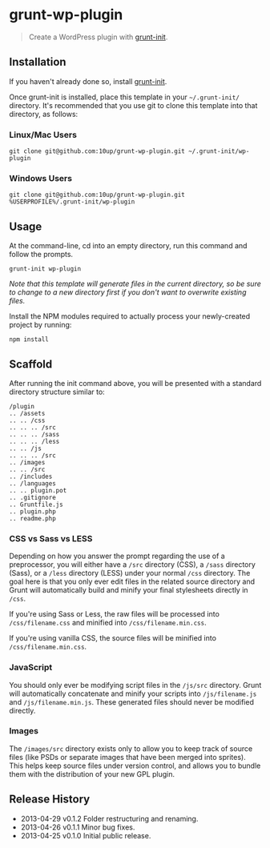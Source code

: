 # grunt-wp-plugin

> Create a WordPress plugin with [grunt-init][].

[grunt-init]: http://gruntjs.com/project-scaffolding

## Installation
If you haven't already done so, install [grunt-init][].

Once grunt-init is installed, place this template in your `~/.grunt-init/` directory. It's recommended that you use git to clone this template into that directory, as follows:

### Linux/Mac Users

```
git clone git@github.com:10up/grunt-wp-plugin.git ~/.grunt-init/wp-plugin
```

### Windows Users

```
git clone git@github.com:10up/grunt-wp-plugin.git %USERPROFILE%/.grunt-init/wp-plugin
```

## Usage

At the command-line, cd into an empty directory, run this command and follow the prompts.

```
grunt-init wp-plugin
```

_Note that this template will generate files in the current directory, so be sure to change to a new directory first if you don't want to overwrite existing files._

Install the NPM modules required to actually process your newly-created project by running:

```
npm install
```

## Scaffold

After running the init command above, you will be presented with a standard directory structure similar to:

    /plugin
    .. /assets
    .. .. /css
    .. .. .. /src
    .. .. .. /sass
    .. .. .. /less
    .. .. /js
    .. .. .. /src
    .. /images
    .. .. /src
    .. /includes
    .. /languages
    .. .. plugin.pot
    .. .gitignore
    .. Gruntfile.js
    .. plugin.php
    .. readme.php

### CSS vs Sass vs LESS

Depending on how you answer the prompt regarding the use of a preprocessor, you will either have a `/src` directory (CSS), a `/sass` directory (Sass), or a `/less` directory (LESS) under your normal `/css` directory.  The goal here is that you only ever edit files in the related source directory and Grunt will automatically build and minify your final stylesheets directly in `/css`.

If you're using Sass or Less, the raw files will be processed into `/css/filename.css` and minified into `/css/filename.min.css`.

If you're using vanilla CSS, the source files will be minified into `/css/filename.min.css`.

### JavaScript

You should only ever be modifying script files in the `/js/src` directory.  Grunt will automatically concatenate and minify your scripts into `/js/filename.js` and `/js/filename.min.js`.  These generated files should never be modified directly.

### Images

The `/images/src` directory exists only to allow you to keep track of source files (like PSDs or separate images that have been merged into sprites).  This helps keep source files under version control, and allows you to bundle them with the distribution of your new GPL plugin.

## Release History

 * 2013-04-29   v0.1.2   Folder restructuring and renaming.
 * 2013-04-26   v0.1.1   Minor bug fixes.
 * 2013-04-25   v0.1.0   Initial public release.
